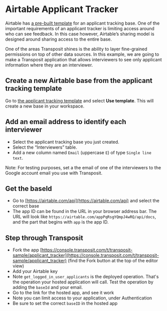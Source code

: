 # Airtable Applicant Tracker

Airtable has [a pre-built template](https://airtable.com/templates/professional/expksc99BziBsZRgR/applicant-tracking-system) for an applicant tracking base. One of the important requirements of an applicant tracker is limiting access around who can see feedback. In this case however, Airtable’s sharing model is designed around sharing access to the entire base.

One of the areas Transposit shines is the ability to layer fine-grained permissions on top of other data sources. In this example, we are going to make a Transposit application that allows interviewers to see only applicant information where they are an interviewer.


## Create a new Airtable base from the applicant tracking template

Go to [the applicant tracking template](https://airtable.com/templates/professional/expksc99BziBsZRgR/applicant-tracking-system) and select **Use template**. This will create a new base in your workspace.


## Add an email address to identify each interviewer

  * Select the applicant tracking base you just created.
  * Select the “Interviewers” table.
  * Add a new column named `Email` (uppercase `E`) of type `Single line text`.

Note: For testing purposes, set a the email of one of the interviewers to the Google account email you use with Transposit.

## Get the baseId

  * Go to [https://airtable.com/api](https://airtable.com/api) and select the correct base
  * The app ID can be found in the URL in your browser address bar. The URL will look like `https://airtable.com/appPqRsgYQmpJ4wRQ/api/docs`, and the part that begins with `app` is the app ID.

## Step through Transposit

  * Fork the app [https://console.transposit.com/t/transposit-sample/applicant_tracker](https://console.transposit.com/t/transposit-sample/applicant_tracker) (find the Fork button at the top of the editor view)
  * Add your Airtable key
  * Note `get_logged_in_user_applicants` is the deployed operation. That's the operation your hosted application will call. Test the operation by adding the `baseId` and your email.
  * Go to the link for the hosted app, and see it work
  * Note you can limit access to your application, under Authentication
  * Be sure to set the correct `baseID` in the hosted app
